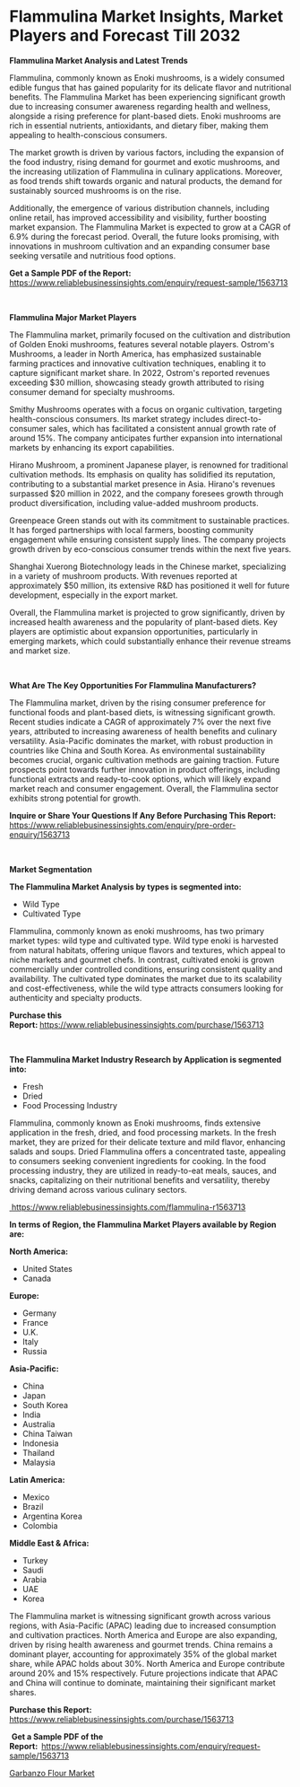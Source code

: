 <p><h1>Flammulina Market Insights, Market Players and Forecast Till 2032</h1></p><p><strong>Flammulina Market Analysis and Latest Trends</strong></p>
<p><p>Flammulina, commonly known as Enoki mushrooms, is a widely consumed edible fungus that has gained popularity for its delicate flavor and nutritional benefits. The Flammulina Market has been experiencing significant growth due to increasing consumer awareness regarding health and wellness, alongside a rising preference for plant-based diets. Enoki mushrooms are rich in essential nutrients, antioxidants, and dietary fiber, making them appealing to health-conscious consumers.</p><p>The market growth is driven by various factors, including the expansion of the food industry, rising demand for gourmet and exotic mushrooms, and the increasing utilization of Flammulina in culinary applications. Moreover, as food trends shift towards organic and natural products, the demand for sustainably sourced mushrooms is on the rise.</p><p>Additionally, the emergence of various distribution channels, including online retail, has improved accessibility and visibility, further boosting market expansion. The Flammulina Market is expected to grow at a CAGR of 6.9% during the forecast period. Overall, the future looks promising, with innovations in mushroom cultivation and an expanding consumer base seeking versatile and nutritious food options.</p></p>
<p><strong>Get a Sample PDF of the Report:&nbsp;</strong> <a href="https://www.reliablebusinessinsights.com/enquiry/request-sample/1563713?utm_campaign=904&utm_medium=2&utm_source=Github&utm_content=ia&utm_term=07042025&utm_id=flammulina">https://www.reliablebusinessinsights.com/enquiry/request-sample/1563713</a></p>
<p>&nbsp;</p>
<p><strong>Flammulina Major Market Players</strong></p>
<p><p>The Flammulina market, primarily focused on the cultivation and distribution of Golden Enoki mushrooms, features several notable players. Ostrom's Mushrooms, a leader in North America, has emphasized sustainable farming practices and innovative cultivation techniques, enabling it to capture significant market share. In 2022, Ostrom's reported revenues exceeding $30 million, showcasing steady growth attributed to rising consumer demand for specialty mushrooms.</p><p>Smithy Mushrooms operates with a focus on organic cultivation, targeting health-conscious consumers. Its market strategy includes direct-to-consumer sales, which has facilitated a consistent annual growth rate of around 15%. The company anticipates further expansion into international markets by enhancing its export capabilities.</p><p>Hirano Mushroom, a prominent Japanese player, is renowned for traditional cultivation methods. Its emphasis on quality has solidified its reputation, contributing to a substantial market presence in Asia. Hirano's revenues surpassed $20 million in 2022, and the company foresees growth through product diversification, including value-added mushroom products.</p><p>Greenpeace Green stands out with its commitment to sustainable practices. It has forged partnerships with local farmers, boosting community engagement while ensuring consistent supply lines. The company projects growth driven by eco-conscious consumer trends within the next five years.</p><p>Shanghai Xuerong Biotechnology leads in the Chinese market, specializing in a variety of mushroom products. With revenues reported at approximately $50 million, its extensive R&D has positioned it well for future development, especially in the export market.</p><p>Overall, the Flammulina market is projected to grow significantly, driven by increased health awareness and the popularity of plant-based diets. Key players are optimistic about expansion opportunities, particularly in emerging markets, which could substantially enhance their revenue streams and market size.</p></p>
<p>&nbsp;</p>
<p><strong>What Are The Key Opportunities For Flammulina Manufacturers?</strong></p>
<p><p>The Flammulina market, driven by the rising consumer preference for functional foods and plant-based diets, is witnessing significant growth. Recent studies indicate a CAGR of approximately 7% over the next five years, attributed to increasing awareness of health benefits and culinary versatility. Asia-Pacific dominates the market, with robust production in countries like China and South Korea. As environmental sustainability becomes crucial, organic cultivation methods are gaining traction. Future prospects point towards further innovation in product offerings, including functional extracts and ready-to-cook options, which will likely expand market reach and consumer engagement. Overall, the Flammulina sector exhibits strong potential for growth.</p></p>
<p><strong>Inquire or Share Your Questions If Any Before Purchasing This Report:</strong> <a href="https://www.reliablebusinessinsights.com/enquiry/pre-order-enquiry/1563713?utm_campaign=904&utm_medium=2&utm_source=Github&utm_content=ia&utm_term=07042025&utm_id=flammulina">https://www.reliablebusinessinsights.com/enquiry/pre-order-enquiry/1563713</a></p>
<p>&nbsp;</p>
<p><strong>Market Segmentation</strong></p>
<p><strong>The Flammulina Market Analysis by types is segmented into:</strong></p>
<p><ul><li>Wild Type</li><li>Cultivated Type</li></ul></p>
<p><p>Flammulina, commonly known as enoki mushrooms, has two primary market types: wild type and cultivated type. Wild type enoki is harvested from natural habitats, offering unique flavors and textures, which appeal to niche markets and gourmet chefs. In contrast, cultivated enoki is grown commercially under controlled conditions, ensuring consistent quality and availability. The cultivated type dominates the market due to its scalability and cost-effectiveness, while the wild type attracts consumers looking for authenticity and specialty products.</p></p>
<p><strong>Purchase this Report:&nbsp;</strong><a href="https://www.reliablebusinessinsights.com/purchase/1563713?utm_campaign=904&utm_medium=2&utm_source=Github&utm_content=ia&utm_term=07042025&utm_id=flammulina">https://www.reliablebusinessinsights.com/purchase/1563713</a></p>
<p>&nbsp;</p>
<p><strong>The Flammulina Market Industry Research by Application is segmented into:</strong></p>
<p><ul><li>Fresh</li><li>Dried</li><li>Food Processing Industry</li></ul></p>
<p><p>Flammulina, commonly known as Enoki mushrooms, finds extensive application in the fresh, dried, and food processing markets. In the fresh market, they are prized for their delicate texture and mild flavor, enhancing salads and soups. Dried Flammulina offers a concentrated taste, appealing to consumers seeking convenient ingredients for cooking. In the food processing industry, they are utilized in ready-to-eat meals, sauces, and snacks, capitalizing on their nutritional benefits and versatility, thereby driving demand across various culinary sectors.</p></p>
<p><a href="https://www.reliablebusinessinsights.com/flammulina-r1563713?utm_campaign=904&utm_medium=2&utm_source=Github&utm_content=ia&utm_term=07042025&utm_id=flammulina">&nbsp;https://www.reliablebusinessinsights.com/flammulina-r1563713</a></p>
<p><strong>In terms of Region, the Flammulina Market Players available by Region are:</strong></p>
<p>
    <p> <strong> North America: </strong>
        <ul>
            <li>United States</li>
            <li>Canada</li>
        </ul>
        </p> 
    <p> <strong> Europe: </strong>
        <ul>
            <li>Germany</li>
            <li>France</li>
            <li>U.K.</li>
            <li>Italy</li>
            <li>Russia</li>
        </ul>
        </p> 
    <p> <strong> Asia-Pacific: </strong>
        <ul>
            <li>China</li>
            <li>Japan</li>
            <li>South Korea</li>
            <li>India</li>
            <li>Australia</li>
            <li>China Taiwan</li>
            <li>Indonesia</li>
            <li>Thailand</li>
            <li>Malaysia</li>
        </ul>
        </p> 
    <p> <strong> Latin America: </strong>
        <ul>
            <li>Mexico</li>
            <li>Brazil</li>
            <li>Argentina Korea</li>
            <li>Colombia</li>
        </ul>
        </p> 
    <p> <strong> Middle East & Africa: </strong>
        <ul>
            <li>Turkey</li>
            <li>Saudi</li>
            <li>Arabia</li>
            <li>UAE</li>
            <li>Korea</li>
        </ul>
    </p>
    </p>
<p><p>The Flammulina market is witnessing significant growth across various regions, with Asia-Pacific (APAC) leading due to increased consumption and cultivation practices. North America and Europe are also expanding, driven by rising health awareness and gourmet trends. China remains a dominant player, accounting for approximately 35% of the global market share, while APAC holds about 30%. North America and Europe contribute around 20% and 15% respectively. Future projections indicate that APAC and China will continue to dominate, maintaining their significant market shares.</p></p>
<p><strong>Purchase this Report: </strong><a href="https://www.reliablebusinessinsights.com/purchase/1563713?utm_campaign=904&utm_medium=2&utm_source=Github&utm_content=ia&utm_term=07042025&utm_id=flammulina">https://www.reliablebusinessinsights.com/purchase/1563713</a></p>
<p>&nbsp;<strong>Get a Sample PDF of the Report:&nbsp;&nbsp;</strong><a href="https://www.reliablebusinessinsights.com/enquiry/request-sample/1563713?utm_campaign=904&utm_medium=2&utm_source=Github&utm_content=ia&utm_term=07042025&utm_id=flammulina">https://www.reliablebusinessinsights.com/enquiry/request-sample/1563713</a></p>
<p><strong></strong></p>
<p><p><a href="https://github.com/rosalinebhakta48/Market-Research-Report-List-1/blob/main/garbanzo-flour-market.md?utm_campaign=904&utm_medium=2&utm_source=Github&utm_content=ia&utm_term=07042025&utm_id=flammulina">Garbanzo Flour Market</a></p></p>